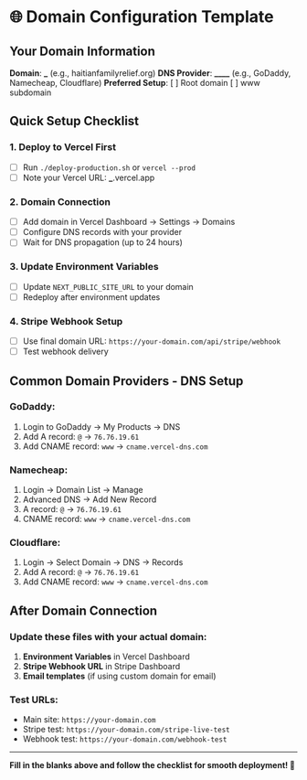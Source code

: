 # 🌐 Domain Configuration Template

## Your Domain Information

**Domain**: ********\_******** (e.g., haitianfamilyrelief.org)
**DNS Provider**: ****\_\_\_\_**** (e.g., GoDaddy, Namecheap, Cloudflare)
**Preferred Setup**: [ ] Root domain [ ] www subdomain

## Quick Setup Checklist

### 1. Deploy to Vercel First

- [ ] Run `./deploy-production.sh` or `vercel --prod`
- [ ] Note your Vercel URL: ********\_********.vercel.app

### 2. Domain Connection

- [ ] Add domain in Vercel Dashboard → Settings → Domains
- [ ] Configure DNS records with your provider
- [ ] Wait for DNS propagation (up to 24 hours)

### 3. Update Environment Variables

- [ ] Update `NEXT_PUBLIC_SITE_URL` to your domain
- [ ] Redeploy after environment updates

### 4. Stripe Webhook Setup

- [ ] Use final domain URL: `https://your-domain.com/api/stripe/webhook`
- [ ] Test webhook delivery

## Common Domain Providers - DNS Setup

### GoDaddy:

1. Login to GoDaddy → My Products → DNS
2. Add A record: `@` → `76.76.19.61`
3. Add CNAME record: `www` → `cname.vercel-dns.com`

### Namecheap:

1. Login → Domain List → Manage
2. Advanced DNS → Add New Record
3. A record: `@` → `76.76.19.61`
4. CNAME record: `www` → `cname.vercel-dns.com`

### Cloudflare:

1. Login → Select Domain → DNS → Records
2. Add A record: `@` → `76.76.19.61`
3. Add CNAME record: `www` → `cname.vercel-dns.com`

## After Domain Connection

### Update these files with your actual domain:

1. **Environment Variables** in Vercel Dashboard
2. **Stripe Webhook URL** in Stripe Dashboard
3. **Email templates** (if using custom domain for email)

### Test URLs:

- Main site: `https://your-domain.com`
- Stripe test: `https://your-domain.com/stripe-live-test`
- Webhook test: `https://your-domain.com/webhook-test`

---

**Fill in the blanks above and follow the checklist for smooth deployment! 🚀**
